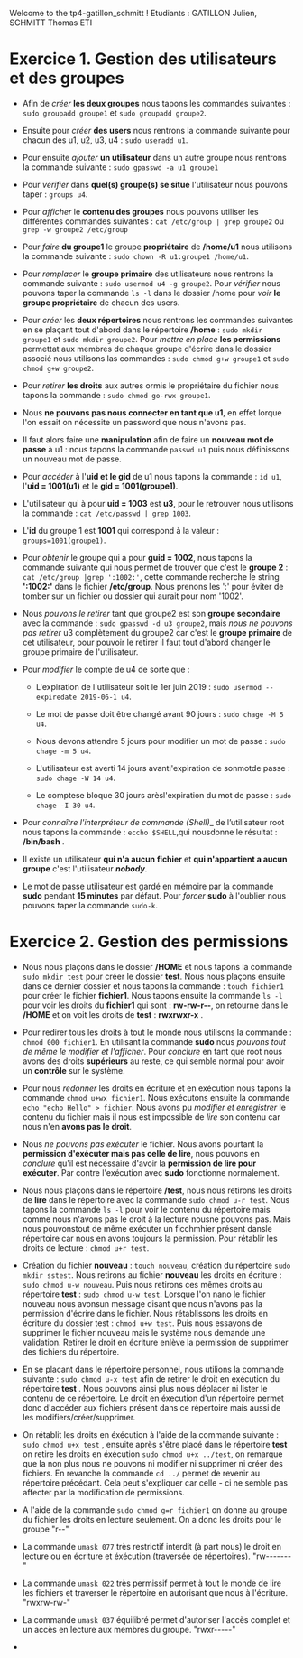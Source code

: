 Welcome to the tp4-gatillon_schmitt ! Etudiants : GATILLON Julien, SCHMITT Thomas ETI


# Exercice 1. Gestion des utilisateurs et des groupes

* Afin de _créer_ __les deux groupes__ nous tapons les commandes suivantes : `sudo groupadd groupe1` et `sudo groupadd groupe2`.

* Ensuite pour _créer_ __des users__ nous rentrons la commande suivante pour chacun des u1, u2, u3, u4 : `sudo useradd u1`.

* Pour ensuite _ajouter_ __un utilisateur__ dans un autre groupe nous rentrons la commande suivante : `sudo gpasswd -a u1 groupe1`

* Pour _vérifier_ dans __quel(s) groupe(s) se situe__ l'utilisateur nous pouvons taper : `groups u4`. 

* Pour _afficher_ le __contenu des groupes__ nous pouvons utiliser les différentes commandes suivantes : `cat /etc/group | grep groupe2` ou `grep -w groupe2 /etc/group`

* Pour _faire_ __du groupe1__ le groupe __propriétaire__ de __/home/u1__ nous utilisons la commande suivante : `sudo chown -R u1:groupe1 /home/u1`.

* Pour _remplacer_ le __groupe primaire__ des utilisateurs nous rentrons la commande suivante : `sudo usermod u4 -g groupe2`. Pour _vérifier_ nous pouvons taper la commande `ls -l` dans le dossier /home pour _voir_ __le groupe propriétaire__ de chacun des users.

* Pour _créer_ les __deux répertoires__ nous rentrons les commandes suivantes en se plaçant tout d'abord dans le répertoire __/home__ : `sudo mkdir groupe1` et `sudo mkdir groupe2`.
Pour _mettre en place_ __les permissions__ permettat aux membres de chaque groupe d'écrire dans le dossier associé nous utilisons las commandes : `sudo chmod g+w groupe1` et `sudo chmod g+w groupe2`.

* Pour _retirer_ __les droits__ aux autres ormis le propriétaire du fichier nous tapons la commande : `sudo chmod go-rwx groupe1`.

* Nous __ne pouvons pas nous connecter en tant que u1__, en effet lorque l'on essait on nécessite un password que nous n'avons pas.

* Il faut alors faire une __manipulation__ afin de faire un __nouveau mot de passe__ à u1 : nous tapons la  commande `passwd u1` puis nous définissons un nouveau mot de passe.

* Pour _accéder_ à l'__uid et le gid__ de u1 nous tapons la commande : `id u1`, l'__uid = 1001(u1)__ et le __gid = 1001(groupe1)__.

* L'utilisateur qui à pour __uid = 1003__ est __u3__, pour le retrouver nous utilisons la commande : `cat /etc/passwd | grep 1003`.

* L'__id__ du groupe 1 est __1001__ qui correspond à la valeur : `groups=1001(groupe1)`.

* Pour _obtenir_ le groupe qui a pour __guid = 1002__, nous tapons la commande suivante qui nous permet de trouver que c'est le __groupe 2__ : `cat /etc/group |grep ':1002:'`, cette commande recherche le string __':1002:'__ dans le fichier __/etc/group__. Nous prenons les ':' pour éviter de tomber sur un fichier ou dossier qui aurait pour nom '1002'.

* Nous _pouvons le retirer_ tant que groupe2 est son __groupe secondaire__ avec la commande : `sudo gpasswd -d u3 groupe2`, mais _nous ne pouvons pas retirer_ u3 complètement du groupe2 car c'est le __groupe primaire__ de cet utilisateur, pour pouvoir le retirer il faut tout d'abord changer le groupe primaire de l'utilisateur.


* Pour _modifier_ le compte de u4 de sorte que :

  * L'expiration de l'utilisateur soit le 1er juin 2019 : `sudo usermod --expiredate 2019-06-1 u4`.

  * Le mot de passe doit être changé avant 90 jours : `sudo chage -M 5 u4`.

  * Nous devons attendre 5 jours pour modifier un mot de passe : `sudo chage -m 5 u4`.

  * L'utilisateur est averti 14 jours avantl'expiration de sonmotde passe : `sudo chage -W 14 u4`.

  * Le comptese bloque 30 jours arèsl'expiration du mot de passe : `sudo chage -I 30 u4`.


* Pour _connaître l'interpréteur de commande (Shell)__ de l’utilisateur root nous tapons la commande : `eccho $SHELL`,qui nousdonne le résultat : __/bin/bash__ .

* Il existe un utilisateur __qui n'a aucun fichier__ et __qui n'appartient a aucun groupe__ c'est l'utilisateur *__nobody__*.

* Le mot de passe utilisateur est gardé en mémoire par la commande __sudo__ pendant __15 minutes__ par défaut. Pour _forcer_ __sudo__ à l'oublier nous pouvons taper la commande `sudo-k`.



# Exercice 2. Gestion des permissions

* Nous nous plaçons dans le dossier __/HOME__ et nous tapons la commande `sudo mkdir test` pour créer le dossier __test__.
Nous nous plaçons ensuite dans ce dernier dossier et nous tapons la commande : `touch fichier1` pour créer le fichier __fichier1__. Nous tapons ensuite la commande `ls -l` pour voir les droits du __fichier1__ qui sont : __rw-rw-r--__, on retourne dans le __/HOME__ et on voit les droits de __test__ : __rwxrwxr-x__ .

* Pour redirer tous les droits à tout le monde nous utilisons la commande : `chmod 000 fichier1`. En utilisant la commande __sudo__ nous _pouvons tout de même le modifier et l'afficher_. Pour _conclure_ en tant que root nous avons des droits __supérieurs__ au reste, ce qui semble normal pour avoir un __contrôle__ sur le système.

* Pour nous _redonner_ les droits en écriture et en exécution nous tapons la commande `chmod u+wx fichier1`. Nous exécutons ensuite la commande `echo "echo Hello" > fichier`. Nous avons pu _modifier et enregistrer_ le contenu du fichier mais il nous est impossible de _lire_ son contenu car nous n'en __avons pas le droit__. 

* Nous _ne pouvons pas exécuter_ le fichier. Nous avons pourtant la __permission d'exécuter mais pas celle de lire__, nous pouvons en _conclure_ qu'il est nécessaire d'avoir la __permission de lire pour exécuter__. Par contre l'exécution avec __sudo__ fonctionne normalement.

* Nous nous plaçons dans le répertoire __/test__, nous nous retirons les droits de __lire__ dans le répertoire avec la commande `sudo chmod u-r test`. Nous tapons la commande `ls -l` pour voir le contenu du répertoire mais comme nous n'avons pas le droit à la lecture nousne pouvons pas. Mais nous pouvonstout de même exécuter un ficchmhier présent dansle répertoire car nous en avons toujours la permission. Pour rétablir les droits de lecture : `chmod u+r test`. 

* Création du fichier __nouveau__ : `touch nouveau`, création du répertoire `sudo mkdir sstest`. Nous retirons au fichier __nouveau__ les droits en écriture : `sudo chmod u-w nouveau`. Puis nous retirons ces mêmes droits au répertoire __test__ : `sudo chmod u-w test`. 
Lorsque l'on nano le fichier nouveau nous avonsun message disant que nous n'avons pas la permission d'écrire dans le fichier.
Nous rétablissons les droits en écriture du dossier test : `chmod u+w test`. Puis nous essayons de supprimer le fichier nouveau mais le système nous demande une validation.  Retirer le droit en écriture enlève la permission de supprimer des fichiers du répertoire.
 
* En se placant dans le répertoire personnel, nous utilions la commande suivante : `sudo chmod u-x test` afin de retirer le droit en exécution du répertoire __test__ . Nous pouvons ainsi plus nous déplacer ni lister le contenu de ce répertoire. Le droit en éxecution d'un répertoire permet donc d'accéder aux fichiers présent dans ce répertoire mais aussi de les modifiers/créer/supprimer.

* On rétablit les droits en éxécution à l'aide de la commande suivante : `sudo chmod u+x test` , ensuite après s'être placé dans le répertoire __test__ on retire les droits en éxécution `sudo chmod u+x ../test`, on remarque que la non plus nous ne pouvons ni modifier ni supprimer ni créer des fichiers. En revanche la commande `cd ../` permet de revenir au répertoire précédant. Cela peut s'expliquer car celle - ci ne semble pas affecter par la modification de permissions.

* A l'aide de la commande `sudo chmod g=r fichier1` on donne au groupe du fichier les droits en lecture seulement. On a donc les droits pour le groupe "r--"

* La commande `umask 077` très restrictif interdit (à part nous) le droit en lecture ou en écriture et éxécution (traversée de répertoires). "rw-------"

* La commande `umask 022` très permissif permet à tout le monde de lire les fichiers et traverser le répertoire en autorisant que nous à l'écriture. "rwxrw-rw-"

* La commande `umask 037` équilibré permet d'autoriser l'accès complet et un accès en lecture aux membres du groupe. "rwxr-----"

*
